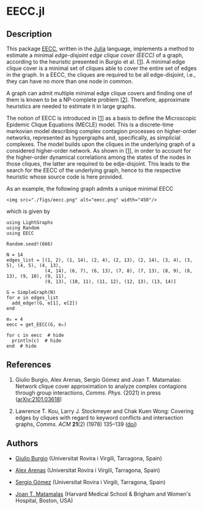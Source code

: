 # EECC.jl

## Description

This package [EECC](https://github.com/giubuig/EECC.jl), written in the [Julia](https://julialang.org) language, implements a method to estimate a minimal _edge-disjoint edge clique cover (EECC)_ of a graph, according to the heuristic presented in Burgio et al. [[1](#Reference-1)]. A minimal edge clique cover is a minimal set of cliques able to cover the entire set of edges in the graph. In a EECC, the cliques are required to be all edge-disjoint, i.e., they can have no more than one node in common.

A graph can admit multiple minimal edge clique covers and finding one of them is known to be a NP-complete problem [[2](#Reference-1)]. Therefore, approximate heuristics are needed to estimate it in large graphs.

The notion of EECC is introduced in [[1](#Reference-1)] as a basis to define the Microscopic Epidemic Clique Equations (MECLE) model. This is a discrete-time markovian model describing complex contagion processes on higher-order networks, represented as hypergraphs and, specifically, as simplicial complexes. The model builds upon the cliques in the underlying graph of a considered higher-order network. As shown in [[1](#Reference-1)], in order to account for the higher-order dynamical correlations among the states of the nodes in those cliques, the latter are required to be edje-disjoint. This leads to the search for the EECC of the underlying graph, hence to the respective heuristic whose source code is here provided.

As an example, the following graph admits a unique minimal EECC

```@raw html
<img src="./figs/eecc.png" alt="eecc.png" width="450"/>
```
which is given by

```@setup gettingstarted
using LightGraphs
using Random
using EECC

Random.seed!(666)

N = 14
edges_list = [(1, 2), (1, 14), (2, 4), (2, 13), (2, 14), (3, 4), (3, 5), (4, 5), (4, 13),
              (4, 14), (6, 7), (6, 13), (7, 8), (7, 13), (8, 9), (8, 13), (9, 10), (9, 11),
              (9, 13), (10, 11), (11, 12), (12, 13), (13, 14)]

G = SimpleGraph(N)
for e in edges_list
  add_edge!(G, e[1], e[2])
end

m₀ = 4 
eecc = get_EECC(G, m₀)
```

```@example gettingstarted
for c in eecc  # hide
  println(c)  # hide
end  # hide
```

## References

1. Giulio Burgio, Alex Arenas, Sergio Gómez and Joan T. Matamalas: Network clique cover approximation to analyze complex contagions through group interactions, _Comms. Phys._ (2021) in press ([arXiv:2101.03618](https://arxiv.org/abs/2101.03618))

2. Lawrence T. Kou, Larry J. Stockmeyer and Chak Kuen Wong: Covering edges by cliques with regard to keyword conflicts and intersection graphs, _Comms. ACM_ **21**(2) (1978) 135–139 ([doi](https://doi.org/10.1145/359340.359346))


## Authors

- [Giulio Burgio](https://scholar.google.es/citations?user=jnYkpVoAAAAJ) (Universitat Rovira i Virgili, Tarragona, Spain)

- [Alex Arenas](http://deim.urv.cat/alexandre.arenas) (Universitat Rovira i Virgili, Tarragona, Spain)

- [Sergio Gómez](http://deim.urv.cat/~sergio.gomez) (Universitat Rovira i Virgili, Tarragona, Spain)

- [Joan T. Matamalas](https://www.linkedin.com/in/jtmatamalas) (Harvard Medical School & Brigham and Women's Hospital, Boston, USA)
